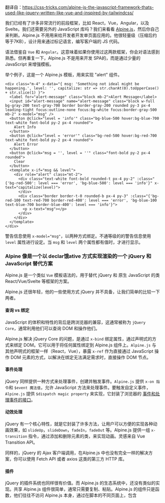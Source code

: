 翻译自：https://css-tricks.com/alpine-js-the-javascript-framework-thats-used-like-jquery-written-like-vue-and-inspired-by-tailwindcss/



我们已经有了许多非常流行的前段框架，比如 React，Vue，Angular，以及 Svelte。我们还需要另外的 JavaScript 库吗？我们来看看  [Alpine.js](https://github.com/alpinejs/alpine)，然后你自己来判断。Alpine.js 不用用来给开发者开发单页面应用的。他很轻量级（压缩后约等于7KB），设计用来通过标记语言，编写客户端的 JS 代码。



语法借鉴自 `Vue` 和 `Angular`。这意味着如果你使用过这两款框架，你会对语法感到熟悉。但再重复一下，Alpine.js 不是用来开发 SPA的，而是通过少量的 JavaScript 来增强模板。



举个例子，这是一个 Alpine.js 模板，用来实现 "alert" 组件。



```
<div class="m-4" x-data="{ msg: 'Something not ideal might be happening.', level: '', capitalize: str => str.charAt(0).toUpperCase() + str.slice(1) }">
  <label for="alert-message" class="block mb-2">Alert Message</label>
  <input id="alert-message" name="alert-message" class="block w-full bg-gray-200 text-gray-700 border border-gray-200 rounded py-3 px-4 leading-tight focus:outline-none focus:bg-white focus:border-gray-500 mb-2" x-model="msg" />
  <button @click="level = 'info'" class="bg-blue-500 hover:bg-blue-700 text-white font-bold py-2 px-4 rounded">
    Alert Info
  </button>
  <button @click="level = 'error'" class="bg-red-500 hover:bg-red-700 text-white font-bold py-2 px-4 rounded">
    Alert Error
  </button>
  <button @click="msg = '', level = ''" class="font-bold py-2 px-4 rounded">
    Clear
  </button>
  <template x-if="msg && level">
    <div role="alert" class="mt-2">
      <div class="text-white font-bold rounded-t px-4 py-2" :class="{'bg-red-500': level === 'error', 'bg-blue-500': level === 'info'}" x-text="capitalize(level)">
      </div>
      <div class="border border-t-0 rounded-b px-4 py-3" :class="{'bg-red-100 text-red-700 border-red-400': level === 'error', 'bg-blue-100 text-blue-700 border-blue-400': level === 'info'}">
        <p x-text="msg"></p>
      </div>
    </div>
  </template>
</div>
```



警告信息使用 `x-model="msg"`，以两种方式绑定。不通等级的的警告信息使用 `level` 属性进行设定。当 `msg` 和 `level` 两个属性都有值时，才进行显示。



### Alpine 像是一个以 declar饿ative 方式实现渲染的一个 jQuery 和 JavaScript 替代方案



Alpine.js 是一个类似 `Vue` 模板语法的，用于替代 jQuery 和 原生 JavaScript 的类 React/Vue/Svelte 等框架的方案。



Alpine.js 还很年轻，他的一些使用方式 jQuery 并不具备，让我们简单的比较一下两者。



#### 查询 vs 绑定



JavaScript 的体积和特性的背后是跨浏览器的兼容，这通常被称为 `jQuery Core`，通常利用他们可以查询 DOM 和操作他们。



Alpine.js 解决 jQuery Core 的问题，是通过 `x-bind` 绑定属性，通过声明式的方式来绑定 DOM。它可以用于将任何属性绑定到 Alpine.js 组件上。`Alpine.js` 与其他声明式的框架一样（React，Vue），暴露 `x-ref` 作为直接通过 JavaScript 操作 DOM 元素的方式，以解决在绑定无法满足需求时，直接操作 DOM 节点。



#### 事件处理



jQuery 同样提供一种方式来处理事件，创建并触发事件。`Alpine.js` 提供 `x-on 指令`和 `$event 魔法值`，允许 JavaScript 方法来处理事件。要触发自定义事件，`Alpine.js` 提供 `$dispatch magic property` 来实现，它封装了浏览器的 [事件和处理事件的接口](https://developer.mozilla.org/en-US/docs/Web/API/Event)。



#### 动效处理 



jQuery 有一个核心特性，就是它封装了许多方法，让用户可以方便的实现各种动画效果，如 `slideUp`，`slideDown`，`fadeIn`，`fadeOut` 等。Alpine.js 提供一组 `x-transition` 指令，通过添加和删除元素的类，来实现动画。灵感来自 Vue Transition API。



同样的，jQuery 的 Ajax 客户端调用，在Alpine.js 中也没有完全一样的解决方案，你可以使用 Fetch API 或者 axios 这类的第三方 HTTP 库。



#### 插件



jQuery 的插件系统也同样很有价值。而 Alpine.js 的生态系统中，还没有类似的实现。共享 Alpine.js 组件很简单，通常只需要复制、粘贴。Alpine.js 的组件只是函数，他们往往不访问 Alpine.js 本身，通过在脚本的不同页面上，包含<script>标签，使他们相对容易共享。当 Alpine 初始化后者传递给绑定时，它的一些魔法属性会被添加，如 `x-on` 中绑定 `$event`。



虽然存在一些关于扩展的讨论，并已经有了一些将其他库挂载链接到 Alpine.js 核心事件的请求，但当前还没有 Alpine.js 扩展的示例。Alpine.js 的作者 `Caleb Porzio` 似乎是基于 Vue API 的处理来作出决策的，我希望将来任何有关扩展的点，都受到 Vue.js 提供的内容启发。



#### 体积



Alpine.js 相较于 jQuery，更加轻量级。gzipped 压缩前为 21.9kB，压缩后为 7.1kB。而 jQuery 压缩前 为 87.6kB，压缩后 30.4kB。



Alpine.js 的大多数接口，都是以声明式的方式来操作DOM的（属性绑定，事件监听，以及动画）。



![img](https://i2.wp.com/css-tricks.com/wp-content/uploads/2020/04/Screenshot-2020-04-18-at-13.58.59.png?fit=1024%2C507&ssl=1)



作为比较，Vue 的最小体积为 63.5kB，压缩后为 22.8kB。两者的 API 相同，但为何 Alpine.js 的体积更加小巧？因为 Alpine.js 没有实现虚拟 DOM。相反，它直接更改 DOM，同时暴露与 Vue 相同的声明式 API。



#### 来看一个例子



使用 Alpine.js  是紧凑的，因为所编写的代码是声明式的，通过模板进行声明。下面以一个宝可梦搜索页面的例子来演示：



```
<div class="flex flex-col md:flex-row">
  <div x-data="pokeSearch()" x-init="fetchPokemon()" class="md:w-1/3 flex flex-col p-10">
    <div class="flex flex-row">
      <input type="text" name="pokemonSearch" x-model="pokemonSearch" class="flex w-2/3 bg-white focus:outline-none focus:shadow-outline border border-gray-300 rounded-lg py-2 px-4 appearance-none leading-normal" />
      <button type="submit" @click="fetchPokemon()" class="flex bg-blue-500 text-white font-bold py-2 px-4 rounded" :class="[ isLoading ? 'opacity-50 cursor-not-allowed' : 'hover:bg-blue-700' ]" :disabled="isLoading">
        Search
      </button>
    </div>
    <template x-if="pokemon">
      <div class="flex flex-row pt-10">
        <div class="flex mr-4">
          <img :src="pokemon.sprites.front_default" :alt="pokemon.name" />
        </div>
        <div class="text-sm justify-center flex flex-col">
          <h3 class="text-gray-900 text-sm font-bold uppercase leading-none mb-2" x-text="pokemon.name"></h3>
          <div class="flex flex-row flex-wrap">
            <template x-for="abilityObj in pokemon.abilities" :key="abilityObj.ability.url">
              <span x-text="abilityObj.ability.name" class="flex bg-gray-200 rounded-full px-3 py-1 text-xs font-semibold text-gray-700"></span>
            </template>
          </div>
        </div>
      </div>
    </template>
  </div>
</div>
```



```
function pokeSearch() {
  return {
    pokemonSearch: "charizard",
    pokemon: null,
    isLoading: false,
    fetchPokemon() {
      this.isLoading = true;
      fetch(`https://pokeapi.co/api/v2/pokemon/${this.pokemonSearch}`)
        .then(res => res.json())
        .then(data => {
          this.isLoading = false;
          this.pokemon = data;
        });
    }
  };
}
```

这个例子展示了组件如何使用`x-data`，以及通过方法返回组件的初始数据，定义方法，以及`x-init`指令指定的在组件加载完毕后执行的函数。



在 Alpine.js 中，绑定以及事件监听的语法与 Vue 类似：

- `Alpine`：`x-bind:attribute="express"` 和 `x-on:eventName="expression"`，缩写为：`:attribute="expression"`和`@eventName="expression"`。
- `Vue`：`v-bind:attribute="express"` 和 `v-on:eventName="expression"`, 缩写为：`:attribute="expression"` 和 `@eventName="expression"`



列表渲染通过 `x-for` 配合 `template`  元素，条件控制使用 `x-if` 配合 `template` 元素。

注意，alpine.js 并不提供完整的模板语言支持，所以无法使用嵌入语法（比如 Vue.js 中的 `{{ myValue }}`，及Handlebars 和 AngularJS 中的类似语法）。作为替代，alpine.js 使用 `x-text` 和 `x-html` 语句来实现（通过调用 `Node.innerText` 和 `Node.innerHTML`）。



使用 jQuery 实现相同功能，传统风格，需要以下几个步骤：

- 使用 `$('button').click(/* callback */)` 来绑定按钮点击事件。
- 在回掉函数中，得到输入组件 DOM 的值，然后去掉用接口。
- 掉用完成后，根据 API 的返回值，将新生成的节点更新上去。

如果你感兴趣一步一步的来比较同样功能的代码在 jQuery 和 Alpine.js 中的实现，[Alex Justesen](https://twitter.com/alexjustesen/status/1248286627467755520) 创建了一个相同功能的计数器，分别使用 [jQuery](https://jsfiddle.net/alexjustesen/4ant7cm6/) 和 [Alpine.js](https://jsfiddle.net/alexjustesen/97va6d1h/) 来实现。



#### 重新流行：以 HTML 为中心的工具



Alpine.js 从 TailwindCSS 的设计中获取灵感。Alpine.js 的介绍中提到，该库是“Tailwind 的 JavaScript 版”。



为什么这一点很重要？



Tailwind 的一个卖点是，它提供低级的工具类，让你有很方便可以构建你自己的　HTML　页面。这正是 Alpine 想实现的目标。它嵌入在 HTML 文件中，所以不需要再额外提供 JavaScript 模板，比如 Vue，React。甚至许多社区中使用 Alpine.js 的例子，连 script 标签都不需要。



让我们通过一个例子，来看看差异化。这是 Alpine.js 中，一个访问导航菜单的例子，它从头到尾都没有使用 script 标签。



```
<nav aria-labelledby="nav-heading" x-data="{ isOpen: false }" :aria-expanded="isOpen">
  <h2 id="nav-heading">Alpine.js Accessible Navigation</h2>
  <button :aria-expanded="isOpen" aria-controls="nav-list" @click="isOpen = !isOpen">
    Alpine.js a11y Navigation
  </button>
  <ul :hidden="!isOpen" x-cloak id="nav-list">
    <li>
      <a href="https://github.com/alpinejs/alpine">Alpine.js Docs</a>
    </li>
    <li>
      <a href="https://github.com/alpinejs/awesome-alpine">Awesome Alpine.js list</a>
    </li>
    <li>
      <a href="https://alpinejs.codewithhugo.com/newsletter">Alpine.js Weekly Newsletter</a>
    </li>
  </ul>
</nav>
```



```
[x-cloak] {
  display: none;
}
```



本示例利用Alpine.js外部的aria-labeledby和aria-controls（具有ID引用）。 Alpine.js确保“ toggle”元素（即按钮）具有一个aria-expanded属性，该属性在导航展开时为true，在折叠状态为false。 此aria展开的绑定也应用于菜单本身，我们通过绑定到隐藏来显示/隐藏其中的链接列表。



以标记为中心意味着Alpine.js和TailwindCSS示例易于共享。 它所要做的只是复制粘贴到HTML中，该文件也正在运行Alpine.js / TailwindCSS。 没有疯狂的目录，没有可编译并渲染为HTML的模板！



由于HTML是Web的基本构建块，因此Alpine.js是增强服务器渲染（Laravel，Rails，Django）或静态站点（Hugo，Hexo，Jekyll）的理想选择。 通过将一些JSON输出到x-data =“ {}”绑定中，将数据与这种工具集成起来很简单。 从后端/静态站点模板直接将一些JSON传递到Alpine.js组件中，避免了构建“另一个API端点”，而该API端点仅提供JavaScript小部件所需的数据片段。



#### 客户端渲染，没有编译的步骤



Alipine.js 设计被用于直接从 CDN 引入，而无需编译构建。它的开发者对此有丰富的经验。这也是为什么可以拿它和 jQuery 进行对比，并替换掉它：它可以开箱即用，而无需编译构建步骤。



Vue 也可以直接被链接。Sarah Drasner 写过展示此种用法的例子，[jQuery substituted with Vue](https://www.smashingmagazine.com/2018/02/jquery-vue-javascript/)。然而，如果你这么用，你将错过以下内容：



- Vue 终端命令行工具
- 单文件组件
- 压缩/优化打包
- 客户端内联模板的CSP

所以，即使 Vue 也可以实现直接引用，但它的设计理念是依赖 Vue 终端命令行。这就相当于 React 依赖于  [Create React App](https://reactjs.org/docs/create-a-new-react-app.html#create-react-app)，Angular 依赖 Angular CLI。不使用构建方式，则无法达到这些框架的最佳质量。